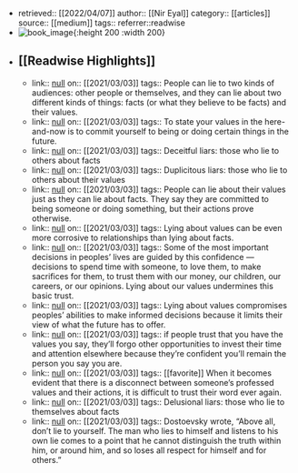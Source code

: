 - retrieved:: [[2022/04/07]]
  author:: [[Nir Eyal]]
  category:: [[articles]]
  source:: [[medium]]
  tags:: 
  referrer::readwise
- ![book_image](https://readwise-assets.s3.amazonaws.com/static/images/article0.00998d930354.png){:height 200 :width 200}
- ## [[Readwise Highlights]]
	- link:: [null](null)
	  on:: [[2021/03/03]]
	  tags:: 
	  People can lie to two kinds of audiences: other people or themselves, and they can lie about two different kinds of things: facts (or what they believe to be facts) and their values.
	- link:: [null](null)
	  on:: [[2021/03/03]]
	  tags:: 
	  To state your values in the here-and-now is to commit yourself to being or doing certain things in the future.
	- link:: [null](null)
	  on:: [[2021/03/03]]
	  tags:: 
	  Deceitful liars: those who lie to others about facts
	- link:: [null](null)
	  on:: [[2021/03/03]]
	  tags:: 
	  Duplicitous liars: those who lie to others about their values
	- link:: [null](null)
	  on:: [[2021/03/03]]
	  tags:: 
	  People can lie about their values just as they can lie about facts. They say they are committed to being someone or doing something, but their actions prove otherwise.
	- link:: [null](null)
	  on:: [[2021/03/03]]
	  tags:: 
	  Lying about values can be even more corrosive to relationships than lying about facts.
	- link:: [null](null)
	  on:: [[2021/03/03]]
	  tags:: 
	  Some of the most important decisions in peoples’ lives are guided by this confidence — decisions to spend time with someone, to love them, to make sacrifices for them, to trust them with our money, our children, our careers, or our opinions. Lying about our values undermines this basic trust.
	- link:: [null](null)
	  on:: [[2021/03/03]]
	  tags:: 
	  Lying about values compromises peoples’ abilities to make informed decisions because it limits their view of what the future has to offer.
	- link:: [null](null)
	  on:: [[2021/03/03]]
	  tags:: 
	  if people trust that you have the values you say, they’ll forgo other opportunities to invest their time and attention elsewhere because they’re confident you’ll remain the person you say you are.
	- link:: [null](null)
	  on:: [[2021/03/03]]
	  tags:: [[favorite]]
	  When it becomes evident that there is a disconnect between someone’s professed values and their actions, it is difficult to trust their word ever again.
	- link:: [null](null)
	  on:: [[2021/03/03]]
	  tags:: 
	  Delusional liars: those who lie to themselves about facts
	- link:: [null](null)
	  on:: [[2021/03/03]]
	  tags:: 
	  Dostoevsky wrote, “Above all, don’t lie to yourself. The man who lies to himself and listens to his own lie comes to a point that he cannot distinguish the truth within him, or around him, and so loses all respect for himself and for others.”